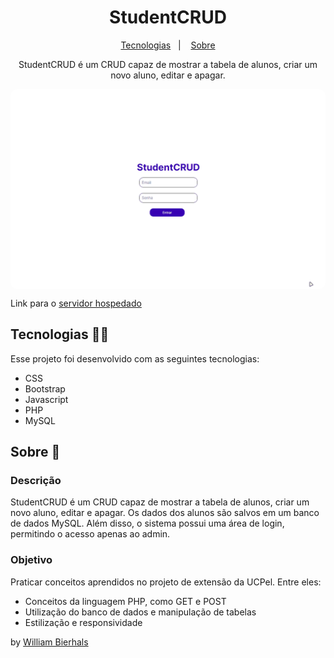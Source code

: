 <h1 align="center"> StudentCRUD </h1>
<p align="center">
  <a href="#tecnologias-">Tecnologias</a>&nbsp;&nbsp;&nbsp;|&nbsp;&nbsp;&nbsp;
  <a href="#sobre-">Sobre</a>
</p>
<p align="center"> 
  StudentCRUD é um CRUD capaz de mostrar a tabela de alunos, criar um novo aluno, editar e apagar.
</p>
<p align="center">
  <img src="img/crud.gif" align="center" style="border-radius: 10px" />
</p>

Link para o [servidor hospedado](https://studentcrud-76ac634e3d30.herokuapp.com/)

## Tecnologias 👨‍💻 
Esse projeto foi desenvolvido com as seguintes tecnologias:
- CSS
- Bootstrap
- Javascript
- PHP
- MySQL

## Sobre 📖


### Descrição
StudentCRUD é um CRUD capaz de mostrar a tabela de alunos, criar um novo aluno, editar e apagar. Os dados dos alunos são salvos em um banco de dados MySQL. Além disso, o sistema possui uma área de login, permitindo o acesso apenas ao admin.


### Objetivo
Praticar conceitos aprendidos no projeto de extensão da UCPel. Entre eles:

- Conceitos da linguagem PHP, como GET e POST
- Utilização do banco de dados e manipulação de tabelas
- Estilização e responsividade



by [William Bierhals](https://github.com/will1Zera)

